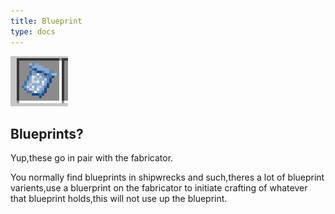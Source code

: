 ```yaml
---
title: Blueprint
type: docs
---
```


![Blueprint](images/blueprint.png)

## Blueprints?

Yup,these go in pair with the fabricator.

You normally find blueprints in shipwrecks and such,theres a lot of blueprint varients,use a bluerprint on the fabricator to initiate crafting of whatever that blueprint holds,this will not use up the blueprint.